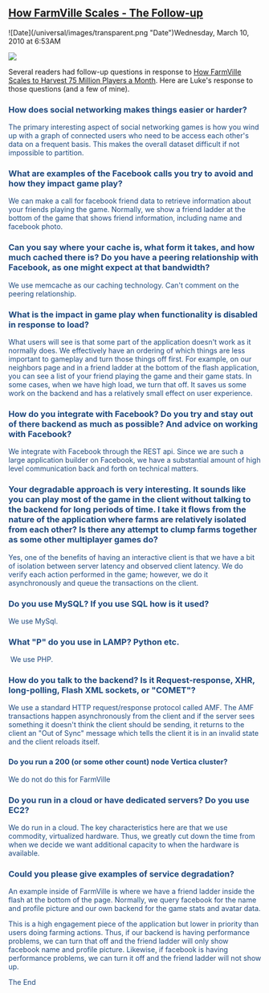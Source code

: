 ## [How FarmVille Scales - The Follow-up](/blog/2010/3/10/how-farmville-scales-the-follow-up.html)

<div class="journal-entry-tag journal-entry-tag-post-title"><span class="posted-on">![Date](/universal/images/transparent.png "Date")Wednesday, March 10, 2010 at 6:53AM</span></div>

<div class="body">

![](http://farm5.static.flickr.com/4049/4335031559_fa690c1f81_m.jpg)

Several readers had follow-up questions in response to [How FarmVille Scales to Harvest 75 Million Players a Month](/blog/2010/2/8/how-farmville-scales-to-harvest-75-million-players-a-month.html). Here are Luke's response to those questions (and a few of mine).

### <span style="color: #1f497d;">How does social networking makes things easier or harder?  
</span>

<span style="color: #1f497d;">The primary interesting aspect of social networking games is how you wind up with a graph of connected users who need to be access each other's data on a frequent basis. This makes the overall dataset difficult if not impossible to partition.</span>

### <span style="color: #1f497d;">What are examples of the Facebook calls you try to avoid and how they impact game play?</span>

<span style="color: #1f497d;">We can make a call for facebook friend data to retrieve information about your friends playing the game. Normally, we show a friend ladder at the bottom of the game that shows friend information, including name and facebook photo. </span>

### <span style="color: #1f497d;">Can you say where your cache is, what form it takes, and how much cached there is? Do you have a peering relationship with Facebook, as one might expect at that bandwidth?</span>

<span style="color: #1f497d;">We use memcache as our caching technology. Can't comment on the peering relationship.  
</span>

### <span style="color: #1f497d;">What is the impact in game play when functionality is disabled in response to load?</span>

<span style="color: #1f497d;">What users will see is that some part of the application doesn't work as it normally does. We effectively have an ordering of which things are less important to gameplay and turn those things off first. For example, on our neighbors page and in a friend ladder at the bottom of the flash application, you can see a list of your friend playing the game and their game stats. In some cases, when we have high load, we turn that off. It saves us some work on the backend and has a relatively small effect on user experience.</span>

### <span style="color: #1f497d;">How do you integrate with Facebook? Do you try and stay out of there backend as much as possible? And advice on working with Facebook?</span>

<span style="color: #1f497d;">We integrate with Facebook through the REST api. Since we are such a large application builder on Facebook, we have a substantial amount of high level communication back and forth on technical matters.</span>

### <span style="color: #1f497d;">Your degradable approach is very interesting. It sounds like you can play most of the game in the client without talking to the backend for long periods of time. I take it flows from the nature of the application where farms are relatively isolated from each other? Is there any attempt to clump farms together as some other multiplayer games do?</span>

<span style="color: #1f497d;">Yes, one of the benefits of having an interactive client is that we have a bit of isolation between server latency and observed client latency. We do verify each action performed in the game; however, we do it asynchronously and queue the transactions on the client.</span>

### <span style="color: #1f497d;">Do you use MySQL? If you use SQL how is it used?</span>

<span style="color: #1f497d;">We use MySql.</span>

### <span style="color: #1f497d;">What "P" do you use in LAMP? Python etc.</span>

<span style="color: #1f497d;"> We use PHP.</span>

### <span style="color: #1f497d;">How do you talk to the backend? Is it Request-response, XHR, long-polling, Flash XML sockets, or "COMET"?</span>

<span style="color: #1f497d;">We use a standard HTTP request/response protocol called AMF. The AMF transactions happen asynchronously from the client and if the server sees something it doesn't think the client should be sending, it returns to the client an "Out of Sync" message which tells the client it is in an invalid state and the client reloads itself.</span>

### <span style="font-size: 11pt; color: #1f497d;">Do you run a 200 (or some other count) node Vertica cluster?</span>

<span style="color: #1f497d;">We do not do this for FarmVille</span>

### <span style="color: #1f497d;">Do you run in a cloud or have dedicated servers? Do you use EC2?</span>

<span style="color: #1f497d;">We do run in a cloud. The key characteristics here are that we use commodity, virtualized hardware. Thus, we greatly cut down the time from when we decide we want additional capacity to when the hardware is available.</span>

### <span style="color: #1f497d;">Could you please give examples of service degradation?</span>

<span style="color: #1f497d;">An example inside of FarmVille is where we have a friend ladder inside the flash at the bottom of the page. Normally, we query facebook for the name and profile picture and our own backend for the game stats and avatar data.</span>

<span style="color: #1f497d;">This is a high engagement piece of the application but lower in priority than users doing farming actions. Thus, if our backend is having performance problems, we can turn that off and the friend ladder will only show facebook name and profile picture. Likewise, if facebook is having performance problems, we can turn it off and the friend ladder will not show up.</span>

<span style="color: #1f497d;">The End  
</span>

</div>